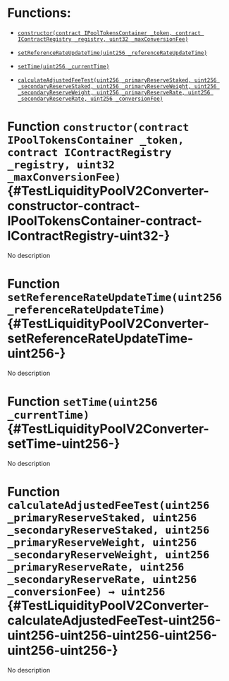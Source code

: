 # Functions:

- [`constructor(contract IPoolTokensContainer _token, contract IContractRegistry _registry, uint32 _maxConversionFee)`](#TestLiquidityPoolV2Converter-constructor-contract-IPoolTokensContainer-contract-IContractRegistry-uint32-)

- [`setReferenceRateUpdateTime(uint256 _referenceRateUpdateTime)`](#TestLiquidityPoolV2Converter-setReferenceRateUpdateTime-uint256-)

- [`setTime(uint256 _currentTime)`](#TestLiquidityPoolV2Converter-setTime-uint256-)

- [`calculateAdjustedFeeTest(uint256 _primaryReserveStaked, uint256 _secondaryReserveStaked, uint256 _primaryReserveWeight, uint256 _secondaryReserveWeight, uint256 _primaryReserveRate, uint256 _secondaryReserveRate, uint256 _conversionFee)`](#TestLiquidityPoolV2Converter-calculateAdjustedFeeTest-uint256-uint256-uint256-uint256-uint256-uint256-uint256-)

# Function `constructor(contract IPoolTokensContainer _token, contract IContractRegistry _registry, uint32 _maxConversionFee)` {#TestLiquidityPoolV2Converter-constructor-contract-IPoolTokensContainer-contract-IContractRegistry-uint32-}

No description

# Function `setReferenceRateUpdateTime(uint256 _referenceRateUpdateTime)` {#TestLiquidityPoolV2Converter-setReferenceRateUpdateTime-uint256-}

No description

# Function `setTime(uint256 _currentTime)` {#TestLiquidityPoolV2Converter-setTime-uint256-}

No description

# Function `calculateAdjustedFeeTest(uint256 _primaryReserveStaked, uint256 _secondaryReserveStaked, uint256 _primaryReserveWeight, uint256 _secondaryReserveWeight, uint256 _primaryReserveRate, uint256 _secondaryReserveRate, uint256 _conversionFee) → uint256` {#TestLiquidityPoolV2Converter-calculateAdjustedFeeTest-uint256-uint256-uint256-uint256-uint256-uint256-uint256-}

No description

